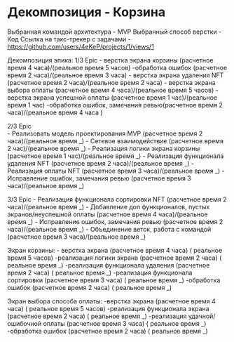 # Декомпозиция - Корзина
Выбранная командой архитектура - MVP
Выбранный способ верстки - Код
Ссылка на такс-трекер с задачами - https://github.com/users/4eKeP/projects/1/views/1

Декомпозиция эпика:
1/3 Epic
    - верстка экрана корзины (расчетное время 4 часа)/(реальное время 5 часов)
    -обработка ошибок (расчетное время 2 часа)/(реальное время 3 часа)
    - верстка экрана удаления NFT (расчетное время 2 часа)/(реальное время 2 часа)
    - верстка экрана выбора оплаты (расчетное время 4 часа)/(реальное время 5 часов)
    - верстка экрана успешной оплаты (расчетное время 1 час)/(реальное время 1 час)
    -обработка ошибок, замечания ревью(расчетное время 2 часа)/(реальное время 4 часа )

2/3 Epic   
    - Реализовать модель проектирования MVP (расчетное время 2 часа)/(реальное время _)
    - Cетевое взаимодействие (расчетное время 2 час)/(реальное время _)
    - Реализация логики экрана корзины (расчетное время 1 час)/(реальное время _)
    - Реализация функционала удаления NFT (расчетное время 2 часа)/(реальное время _)
    - Реализация оплаты NFT (расчетное время 3 часа)/(реальное время _)
    - Исправление ошибок, замечания ревью (расчетное время 3 часа)/(реальное время _)

3/3 Epic
    - Реализация функционала сортировки NFT (расчетное время 2 часа)/(реальное время _)
        - Добавление доп функционалов, пустых экранов/неуспешной оплаты (расчетное время 4 часа)/(реальное время _)
    - Исправление ошибок, замечания ревью (расчетное время 2 часа)/(реальное время _)
    - Объединение веток, работа  с командой (расчетное время 3 часа)/(реальное время _)


Экран корзины: 
    - верстка экрана (расчетное время 4 часа)  ( реальное время 5 часов)
    -реализация логики экрана (расчетное время 2 часа)  ( реальное время _)
    -реализация функционала удаления (расчетное время 2 часа)  ( реальное время _)
    -реализация функционала сортировки (расчетное время 3 часа)  ( реальное время _)
    -обработка ошибок (расчетное время 2 часа)  ( реальное время _)

Экран выбора способа оплаты:
    -верстка экрана (расчетное время 4 часа)  ( реальное время 5 часов)
    -реализация функционала экрана (расчетное время 2 часа)  ( реальное время _)
    -реализация удачной/ошибочной оплаты (расчетное время 3 часа)  ( реальное время _)
    -обработка ошибок (расчетное время 2 часа)  ( реальное время _)
